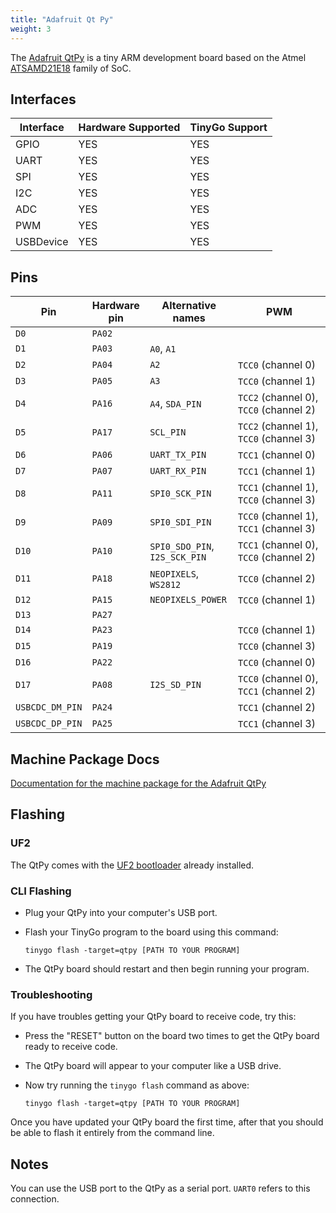 ```yaml
---
title: "Adafruit Qt Py"
weight: 3
---
```


The [Adafruit QtPy](https://www.adafruit.com/product/4600) is a tiny ARM development board based on the Atmel [ATSAMD21E18](https://www.microchip.com/wwwproducts/en/ATSAMD21E18) family of SoC.

## Interfaces

| Interface | Hardware Supported | TinyGo Support |
| --------- | ------------- | ----- |
| GPIO      | YES | YES |
| UART      | YES | YES |
| SPI       | YES | YES |
| I2C       | YES | YES |
| ADC       | YES | YES |
| PWM       | YES | YES |
| USBDevice | YES | YES |

## Pins

| Pin               | Hardware pin | Alternative names | PWM                  |
| ----------------- | ------------ | ----------------- | -------------------- |
| `D0`              | `PA02`       |                   |                      |
| `D1`              | `PA03`       | `A0`, `A1`        |                      |
| `D2`              | `PA04`       | `A2`              | `TCC0` (channel 0)   |
| `D3`              | `PA05`       | `A3`              | `TCC0` (channel 1)   |
| `D4`              | `PA16`       | `A4`, `SDA_PIN`   | `TCC2` (channel 0), `TCC0` (channel 2) |
| `D5`              | `PA17`       | `SCL_PIN`         | `TCC2` (channel 1), `TCC0` (channel 3) |
| `D6`              | `PA06`       | `UART_TX_PIN`     | `TCC1` (channel 0)   |
| `D7`              | `PA07`       | `UART_RX_PIN`     | `TCC1` (channel 1)   |
| `D8`              | `PA11`       | `SPI0_SCK_PIN`    | `TCC1` (channel 1), `TCC0` (channel 3) |
| `D9`              | `PA09`       | `SPI0_SDI_PIN`    | `TCC0` (channel 1), `TCC1` (channel 3) |
| `D10`             | `PA10`       | `SPI0_SDO_PIN`, `I2S_SCK_PIN` | `TCC1` (channel 0), `TCC0` (channel 2) |
| `D11`             | `PA18`       | `NEOPIXELS`, `WS2812` | `TCC0` (channel 2)   |
| `D12`             | `PA15`       | `NEOPIXELS_POWER` | `TCC0` (channel 1)   |
| `D13`             | `PA27`       |                   |                      |
| `D14`             | `PA23`       |                   | `TCC0` (channel 1)   |
| `D15`             | `PA19`       |                   | `TCC0` (channel 3)   |
| `D16`             | `PA22`       |                   | `TCC0` (channel 0)   |
| `D17`             | `PA08`       | `I2S_SD_PIN`      | `TCC0` (channel 0), `TCC1` (channel 2) |
| `USBCDC_DM_PIN`   | `PA24`       |                   | `TCC1` (channel 2)   |
| `USBCDC_DP_PIN`   | `PA25`       |                   | `TCC1` (channel 3)   |

## Machine Package Docs

[Documentation for the machine package for the Adafruit QtPy](../machine/qtpy)

## Flashing

### UF2

The QtPy comes with the [UF2 bootloader](https://github.com/Microsoft/uf2) already installed.

### CLI Flashing

- Plug your QtPy into your computer's USB port.
- Flash your TinyGo program to the board using this command:

    ```shell
    tinygo flash -target=qtpy [PATH TO YOUR PROGRAM]
    ```

- The QtPy board should restart and then begin running your program.

### Troubleshooting

If you have troubles getting your QtPy board to receive code, try this:

- Press the "RESET" button on the board two times to get the QtPy board ready to receive code.
- The QtPy board will appear to your computer like a USB drive.
- Now try running the `tinygo flash` command as above:

    ```shell
    tinygo flash -target=qtpy [PATH TO YOUR PROGRAM]
    ```

Once you have updated your QtPy board the first time, after that you should be able to flash it entirely from the command line.

## Notes

You can use the USB port to the QtPy as a serial port. `UART0` refers to this connection.
